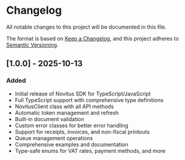 # Changelog

All notable changes to this project will be documented in this file.

The format is based on [Keep a Changelog](https://keepachangelog.com/en/1.0.0/),
and this project adheres to [Semantic Versioning](https://semver.org/spec/v2.0.0.html).

## [1.0.0] - 2025-10-13

### Added
- Initial release of Novitus SDK for TypeScript/JavaScript
- Full TypeScript support with comprehensive type definitions
- NovitusClient class with all API methods
- Automatic token management and refresh
- Built-in document validation
- Custom error classes for better error handling
- Support for receipts, invoices, and non-fiscal printouts
- Queue management operations
- Comprehensive examples and documentation
- Type-safe enums for VAT rates, payment methods, and more


